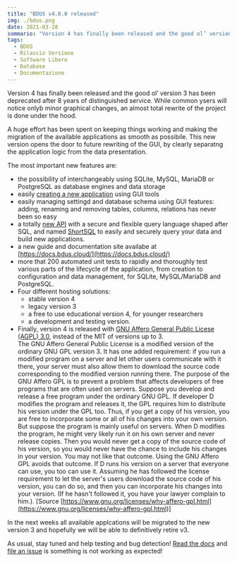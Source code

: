 ```yaml
---
title: "BDUS v4.0.0 released"
img: ./bdus.png
date: 2021-03-28
sommario: "Version 4 has finally been released and the good ol’ version 3 has been deprecated after 8 years of distinguished service. While common ysers will notice only minor graphical changes, an almost total rewrite of the project is done under the hood."
tags:
  - BDUS
  - Rilascio Versione
  - Software Libero
  - Database
  - Documentazione
---
```



Version 4 has finally been released and the good ol’
version 3 has been deprecated after 8 years of distinguished service.
While common ysers will notice onlyb minor graphical changes,
an almost total rewrite of the project is done under the hood.

A huge effort has been spent on keeping things working and making
the migration of the available applications as smooth as possibile.
This new version opens the door to future rewriting of the GUI, by
clearly separatng the application logic from the data presentation.

The most important new features are:
- the possibility of interchangeably using SQLite, MySQL, MariaDB 
or PostgreSQL as database engines and data storage
- easily [creating a new application](https://docs.bdus.cloud/create_app/) using GUI tools
- easily managing settingd and database schema using GUI features: 
adding, renaming and removing tables, columns, relations has never been so easy
- a totally [new API](https://docs.bdus.cloud/api/) with a secure and flexible query language shaped after SQL,
and named [ShortSQL](https://docs.bdus.cloud/api/shortsql) to easily and securely 
query your data and build new applications.
- a new guide and documentation site availabe at [https://docs.bdus.cloud/](https://docs.bdus.cloud/)
- more that 200 automated unit tests to rapidly and thoroughly test various parts of the lifecycle
of the application, from creation to configuration and data management, for SQLite, MySQL/MariaDB and PostgreSQL.
- Four different hosting solutions:
    - stable version 4
    - legacy version 3
    - a free to use educational version 4, for younger researchers
    - a development and testing version.
- Finally, version 4 is released with [GNU Affero General Public Licese (AGPL) 3.0](https://www.gnu.org/licenses/agpl-3.0.en.html), instead of the MIT of versions up to 3.  
The GNU Affero General Public License is a modified version of the ordinary GNU GPL version 3. It has one added requirement: if you run a modified program on a server and let other users communicate with it there, your server must also allow them to download the source code corresponding to the modified version running there. The purpose of the GNU Affero GPL is to prevent a problem that affects developers of free programs that are often used on servers. Suppose you develop and release a free program under the ordinary GNU GPL. If developer D modifies the program and releases it, the GPL requires him to distribute his version under the GPL too. Thus, if you get a copy of his version, you are free to incorporate some or all of his changes into your own version. But suppose the program is mainly useful on servers. When D modifies the program, he might very likely run it on his own server and never release copies. Then you would never get a copy of the source code of his version, so you would never have the chance to include his changes in your version. You may not like that outcome. Using the GNU Affero GPL avoids that outcome. If D runs his version on a server that everyone can use, you too can use it. Assuming he has followed the license requirement to let the server's users download the source code of his version, you can do so, and then you can incorporate his changes into your version. (If he hasn't followed it, you have your lawyer complain to him.). [Source [https://www.gnu.org/licenses/why-affero-gpl.html](https://www.gnu.org/licenses/why-affero-gpl.html)]



In the next weeks all available applcations will be migrated to the new version 3 and hopefully we will 
be able to definitively retire v3.

As usual, stay tuned and help testing and bug detection! [Read the docs](https://docs.bdus.cloud/) and 
[file an issue](https://github.com/bdus-db/BraDypUS/issues) is something is not working as expected!